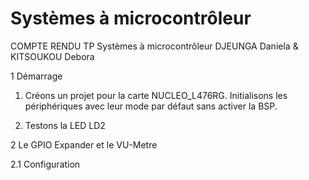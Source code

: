 # Systèmes à microcontrôleur

COMPTE RENDU TP Systèmes à microcontrôleur
DJEUNGA Daniela & KITSOUKOU Debora

1 Démarrage
1. Créons un projet pour la carte NUCLEO_L476RG. Initialisons les périphériques
avec leur mode par défaut sans activer la BSP.

2. Testons la LED LD2

2 Le GPIO Expander et le VU-Metre

2.1 Configuration


